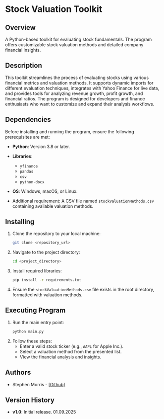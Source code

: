 # Stock Valuation Toolkit

## Overview
A Python-based toolkit for evaluating stock fundamentals. The program offers customizable stock valuation methods and detailed company financial insights.

## Description
This toolkit streamlines the process of evaluating stocks using various financial metrics and valuation methods. It supports dynamic imports for different evaluation techniques, integrates with Yahoo Finance for live data, and provides tools for analyzing revenue growth, profit growth, and financial ratios. The program is designed for developers and finance enthusiasts who want to customize and expand their analysis workflows.

## Dependencies
Before installing and running the program, ensure the following prerequisites are met:
- **Python**: Version 3.8 or later.
- **Libraries**:
  - `yfinance`
  - `pandas`
  - `csv`
  - `python-docx`

- **OS**: Windows, macOS, or Linux.
- Additional requirement: A CSV file named `stockValuationMethods.csv` containing available valuation methods.

## Installing
1. Clone the repository to your local machine:
   ```bash
   git clone <repository_url>
   ```
2. Navigate to the project directory:
   ```bash
   cd <project_directory>
   ```
3. Install required libraries:
   ```bash
   pip install -r requirements.txt
   ```
4. Ensure the `stockValuationMethods.csv` file exists in the root directory, formatted with valuation methods.

## Executing Program
1. Run the main entry point:
   ```bash
   python main.py
   ```
2. Follow these steps:
   - Enter a valid stock ticker (e.g., `AAPL` for Apple Inc.).
   - Select a valuation method from the presented list.
   - View the financial analysis and insights.

## Authors
- Stephen Morris - [\[Github\]](https://github.com/StephenMorrisGIT)

## Version History
- **v1.0**: Initial release. 01.09.2025
